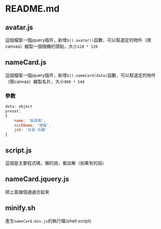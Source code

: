 # README.md #

## avatar.js ##
這個檔案一個jquery插件，新增`$().avatar()`函數，可以幫選定的物件（限canvas）繪製一個隨機的頭貼，大小`128 * 128`  
## nameCard.js ##
這個檔案一個jquery插件，新增`$().nameCard(data)`函數，可以幫選定的物件（限canvas）繪製名片，大小`900 * 540`
### 參數 ###
```js
data: object
preset:
{
	name: '吳政儒',
	nickName: '狸貓',
	job: '社長 社寵'
}
```
## script.js ##
這個是主要程式碼，懶的說，看註解（如果有的話）  
## nameCard.jquery.js ##
把上面幾個通通合起來
## minify.sh ##
產生`nameCard.min.js`的執行檔(shell script)
